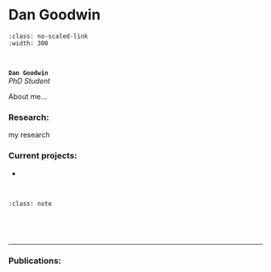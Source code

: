 # Dan Goodwin

```{image} ../../img/members/dangoodwin.png 
:class: no-scaled-link
:width: 300
```

&nbsp;

**`Dan Goodwin`**  
_PhD Student_  
[<i class="fa-brands fa-twitter fa-lg" style="color:#2a67cf"></i>]()
[<i class="fa-brands fa-linkedin-in fa-lg" style="color:#5a97d8"></i>](https://www.linkedin.com/in/daniel-goodwin-96173421b/?originalSubdomain=uk)
[<i class="fa-solid fa-building-columns" style="color: #d74242;"></i>](http://www.bristol.ac.uk/phys-pharm-neuro/)
[<i class="fa-brands fa-github" style="color: #696969;"></i>]()
[<i class="fa-solid fa-envelope"></i>](mailto:daniel.goodwin@bristol.ac.uk)
<!--[<i class="fa-brands fa-researchgate" style="color: #57dba8;"></i>](https://www.researchgate.com)-->
<!--[<i class="fa-brands fa-orcid" style="color: #6eee5d;"></i>](https://www.orcid.org)-->

About me... 

### Research:
 
my research 


### Current projects:

- 


&nbsp;


```{admonition} Outside of the lab
:class: note



``` 


&nbsp;

---


### Publications:


